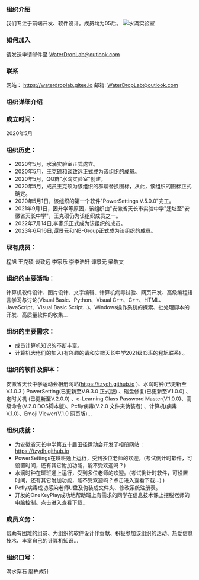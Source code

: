 ### 组织介绍
我们专注于前端开发、软件设计。成员均为05后。
![水滴实验室](https://foruda.gitee.com/images/1703914579847326539/9f4c38ba_13910698.png "Logo_水滴实验室.png")

### 如何加入
请发送申请邮件至 WaterDropLab@outlook.com


### 联系
网站：
https://waterdroplab.gitee.io
邮箱:
WaterDropLab@outlook.com

### 组织详细介绍
### 成立时间：
2020年5月
### 组织历史：
- 2020年5月，水滴实验室正式成立。
- 2020年5月，王克硕和谈致远正式成为该组织的成员。
- 2020年5月，QQ群"水滴实验室"创建。
- 2020年5月，成员王克硕为该组织的群聊替换图标，从此，该组织的图标正式确定。
- 2020年5月1日，该组织的第一个软件"PowerSettings V.5.0.0"完工。
- 2021年9月1日，因升学等原因，该组织由"安徽省天长市实验中学"迁址至"安徽省天长中学"，王克硕仍为该组织成员之一。
- 2022年7月14日,李家乐正式成为该组织的成员。
- 2023年6月16日,谭景元和NB-Group正式成为该组织的成员。
### 现有成员：
程旭 王克硕 谈致远 李家乐 崇李浩轩 谭景元 梁皓文
### 组织的主要活动：
计算机软件设计、图片设计、文字编辑、计算机病毒试验、网页开发、高级编程语言学习与讨论(Visual Basic、Python、Visual C++、C++、HTML、JavaScript、Visual Basic Script...)、Windows操作系统的探索、批处理脚本的开发、高质量软件的收集...
### 组织的主要需求：
- 成员计算机知识的不断丰富。
- 计算机大佬们的加入(有兴趣的请和安徽天长中学2021级13班的程旭联系) 。
### 组织的软件及脚本：
 安徽省天长中学运动会相册网站(https://tzydh.github.io )、水滴时钟(已更新至V.1.0.3 ) PowerSetting(已更新至V.9.3.0 正式版) 、磁盘修复(已更新至V.1.0.0) 、定时关机 (已更新至V.2.0.0) 、e-Learning Class Password Master(V.1.0.0)、高级命令(V.2.0 DOS脚本版)、Pcfly病毒(V.2.0 文件夹伪装者) 、计算机(病毒V.1.0)、Emoji Viewer(V.1.0 网页版)...
### 组织成就：
- 为安徽省天长中学第五十届田径运动会开发了相册网站：https://tzydh.github.io
- PowerSettings在班班通上运行，受到多位老师的欢迎。(考试倒计时软件，可设置时间，还有其它附加功能，能不受欢迎吗？)
- 水滴时钟在班班通上运行，受到多位老师的欢迎。(考试倒计时软件，可设置时间，还有其它附加功能，能不受欢迎吗？点击进入查看下载...) )
- Pcfly病毒成功感染老师U盘及伪装成文件夹、修改系统注册表。
- 开发的OneKeyPlay成功地帮助班上有需求的同学在信息技术课上摆脱老师的电脑控制。点击进入查看下载...
### 成员义务：
帮助有困难的组员、为组织的软件设计作贡献、积极参加该组织的活动、热爱信息技术、丰富自己的计算机知识...
### 组织口号：
滴水穿石 磨杵成针
